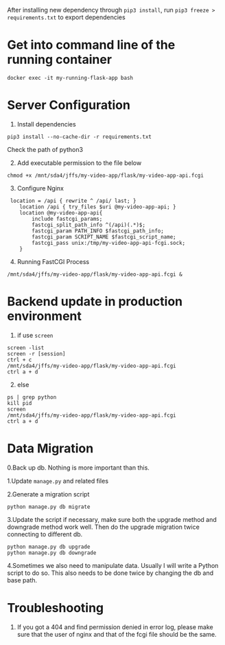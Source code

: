 After installing new dependency through `pip3 install`, run `pip3 freeze > requirements.txt` to export dependencies

# Get into command line of the running container
`docker exec -it my-running-flask-app bash`

# Server Configuration

1. Install dependencies
```
pip3 install --no-cache-dir -r requirements.txt
```

Check the path of python3

2. Add executable permission to the file below
```
chmod +x /mnt/sda4/jffs/my-video-app/flask/my-video-app-api.fcgi
```

3. Configure Nginx
```
 location = /api { rewrite ^ /api/ last; }
    location /api { try_files $uri @my-video-app-api; }
    location @my-video-app-api{
        include fastcgi_params;
        fastcgi_split_path_info ^(/api)(.*)$;
        fastcgi_param PATH_INFO $fastcgi_path_info;
        fastcgi_param SCRIPT_NAME $fastcgi_script_name;
        fastcgi_pass unix:/tmp/my-video-app-api-fcgi.sock;
    }
```

4. Running FastCGI Process
```
/mnt/sda4/jffs/my-video-app/flask/my-video-app-api.fcgi &
```

# Backend update in production environment
1. if use `screen`
```
screen -list
screen -r [session]
ctrl + c
/mnt/sda4/jffs/my-video-app/flask/my-video-app-api.fcgi
ctrl a + d
```

2. else 
```
ps | grep python
kill pid
screen
/mnt/sda4/jffs/my-video-app/flask/my-video-app-api.fcgi
ctrl a + d
```

# Data Migration
0.Back up db. Nothing is more important than this.

1.Update `manage.py` and related files

2.Generate a migration script
```
python manage.py db migrate
```

3.Update the script if necessary, make sure both the upgrade method and downgrade method work well. Then do the upgrade migration twice connecting to different db.
```
python manage.py db upgrade
python manage.py db downgrade
```

4.Sometimes we also need to manipulate data. Usually I will write a Python script to do so. This also needs to be done twice by changing the db and base path.

# Troubleshooting
1. If you got a 404 and find permission denied in error log, please make sure that the user of nginx and that of the fcgi file should be the same.